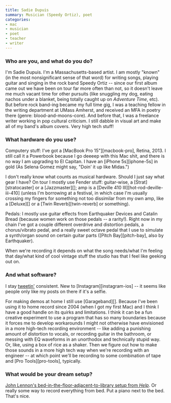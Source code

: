 ```yaml
---
title: Sadie Dupuis
summary: Musician (Speedy Ortiz), poet
categories:
- mac
- musician
- poet
- teacher
- writer
---
```


### Who are you, and what do you do?

I'm Sadie Dupuis. I'm a Massachusetts-based artist. I am mostly "known" (in the most nonsignificant sense of that word) for writing songs, playing guitar and singing in the rock band Speedy Ortiz -- since our first album came out we have been on tour far more often than not, so it doesn't leave me much vacant time for other pursuits (like snuggling my dog, eating nachos under a blanket, being totally caught up on *Adventure Time*, etc). But before rock band-ing became my full time gig, I was a teaching fellow in the writing department at UMass Amherst, and received an MFA in poetry there (genre: blood-and-moons-core). And before that, I was a freelance writer working in pop cultural criticism. I still dabble in visual art and make all of my band's album covers. Very high tech stuff!

### What hardware do you use?

Computery stuff: I've got a [MacBook Pro 15"][macbook-pro], Retina, 2013. I still call it a Powerbook because I go deeeep with this Mac shit, and there is no way I am upgrading to El Capitan. I have an [iPhone 5s][iphone-5s] in gold (As Selena Gomez might say, "Doin' it up like Midas.")

I don't really know what counts as musical hardware. Should I just say what gear I have? On tour I mostly use Fender stuff: guitar-wise, a [Strat][stratocaster] or a [Jazzmaster][]; amp is a [Deville 410 III][hot-rod-deville-iii-410] (unless I'm borrowing at a festival, in which case I'm usually crossing my fingers for something not too dissimilar from my own amp, like a [Deluxe][] or a [Twin Reverb][twin-reverb] or something). 

Pedals: I mostly use guitar effects from Earthquaker Devices and Catalin Bread (because women work on those pedals -- a rarity!). Right now in my chain I've got a couple different overdrive and distortion pedals, a chorus/vibrato pedal, and a really sweet octave pedal that I use to simulate a synth/organ sound on certain guitar parts ([Pitch Bay][pitch-bay], also by Earthquaker). 

When we're recording it depends on what the song needs/what I'm feeling that day/what kind of cool vintage stuff the studio has that I feel like geeking out on. 

### And what software?

I stay [tweetin'](https://twitter.com/sad13 "Sadie's Twitter account.") consistent. New to [Instagram][instagram-ios] -- it seems like people only like my posts on there if it's a selfie. 

For making demos at home I still use [Garageband][]. Because I've been using it to home record since 2004 (when I got my first Mac) and I think I have a good handle on its quirks and limitations. I think it can be a fun creative experiment to use a program that has so many boundaries because it forces me to develop workarounds I might not otherwise have envisioned in a more high-tech recording environment -- like adding a punishing amount of distortion to vocals, or recording guitar in the bathroom, or messing with EQ waveforms in an unorthodox and technically stupid way. Or, like, using a box of rice as a shaker. Then we figure out how to make those sounds in a more high tech way when we're recording with an engineer -- at which point we'll be recording to some combination of tape and [Pro Tools][pro-tools], typically. 

### What would be your dream setup?

[John Lennon's bed-in-the-floor-adjacent-to-library setup from *Help*](http://p-fst1.pixstatic.com/5244a1e4dbfa3f12230010f2._w.450_h.346_s.fit_.jpg "A photo of John Lennon in Help."). Or really some way to record everything from bed. Put a piano next to the bed. That's nice.